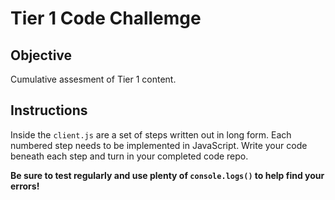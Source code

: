 # Tier 1 Code Challemge

## Objective

Cumulative assesment of Tier 1 content.

## Instructions

Inside the `client.js` are a set of steps written out in long form. Each numbered step needs to be implemented in JavaScript. Write your code beneath each step and turn in your completed code repo.

**Be sure to test regularly and use plenty of `console.logs()` to help find your errors!**
